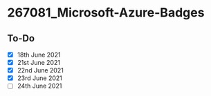 # 267081_Microsoft-Azure-Badges

## To-Do
* [X] 18th June 2021
* [X] 21st June 2021
* [X] 22nd June 2021
* [X] 23rd June 2021
* [ ] 24th June 2021
